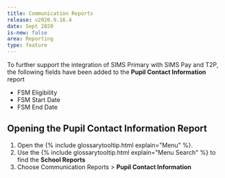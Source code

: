 ```yaml
---
title: Communication Reports
release: v2020.9.16.4
date: Sept 2020
is-new: false
area: Reporting
type: feature
---
```


To further support the integration of SIMS Primary with SIMS Pay and T2P, the following fields have been added to the **Pupil Contact Information** report

* FSM Eligibility
* FSM Start Date
* FSM End Date

## Opening the Pupil Contact Information Report

1. Open the {% include glossarytooltip.html explain="Menu" %}.
2. Use the {% include glossarytooltip.html explain="Menu Search" %} to find the **School Reports**
3. Choose Communication Reports > **Pupil Contact Information**
